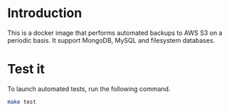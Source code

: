 # Introduction

This is a docker image that performs automated backups to AWS S3 on a periodic basis. It support MongoDB, MySQL and filesystem databases.

# Test it

To launch automated tests, run the following command.

```bash
make test
```
